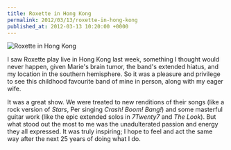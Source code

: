 ```yaml
---
title: Roxette in Hong Kong
permalink: 2012/03/13/roxette-in-hong-kong
published_at: 2012-03-13 10:20:00 +0000
---
```


 ![Roxette in Hong Kong](2024250d8164.jpg)

I saw Roxette play live in Hong Kong last week, something I thought would never happen, given Marie's brain tumor, the band's extended hiatus, and my location in the southern hemisphere. So it was a pleasure and privilege to see this childhood favourite band of mine in person, along with my eager wife.

It was a great show. We were treated to new renditions of their songs (like a rock version of _Stars_, Per singing _Crash! Boom! Bang!_) and some masterful guitar work (like the epic extended solos in _7Twenty7_ and _The Look_). But what stood out the most to me was the unadulterated passion and energy they all expressed. It was truly inspiring; I hope to feel and act the same way after the next 25 years of doing what I do.

